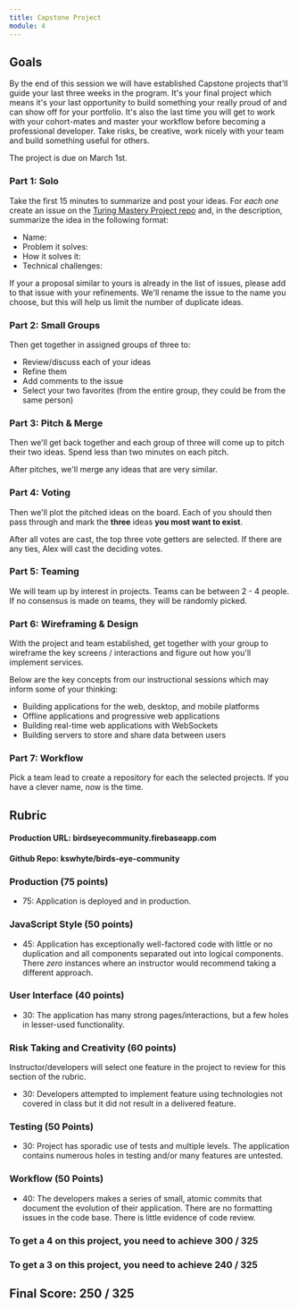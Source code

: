 ```yaml
---
title: Capstone Project
module: 4
---
```


## Goals

By the end of this session we will have established Capstone projects that'll guide your last three weeks in the program. It's your final project which means it's your last opportunity to build something your really proud of and can show off for your portfolio. It's also the last time you will get to work with your cohort-mates and master your workflow before becoming a professional developer. Take risks, be creative, work nicely with your team and build something useful for others.

The project is due on March 1st.

### Part 1: Solo

Take the first 15 minutes to summarize and post your ideas. For *each one* create
an issue on the [Turing Mastery Project repo](https://github.com/turingschool/mastery_project) and, in the description, summarize the idea in the following format:

* Name:
* Problem it solves:
* How it solves it:
* Technical challenges:

If your a proposal similar to yours is already in the list of issues, please add to that issue with your refinements. We'll rename the issue to the name you choose, but this will help us limit the number of duplicate ideas.

### Part 2: Small Groups

Then get together in assigned groups of three to:

* Review/discuss each of your ideas
* Refine them
* Add comments to the issue
* Select your two favorites (from the entire group, they could be from the same person)

### Part 3: Pitch & Merge

Then we'll get back together and each group of three will come up to pitch their two ideas. Spend less than two minutes on each pitch.

After pitches, we'll merge any ideas that are very similar.

### Part 4: Voting

Then we'll plot the pitched ideas on the board. Each of you should then pass through and mark the **three** ideas **you most want to exist**.

After all votes are cast, the top three vote getters are selected. If there are any ties, Alex will cast the deciding votes.

### Part 5: Teaming

We will team up by interest in projects. Teams can be between 2 - 4 people. If no consensus is made on teams, they will be randomly picked.

### Part 6: Wireframing & Design

With the project and team established, get together with your group to wireframe
the key screens / interactions and figure out how you'll implement services.

Below are the key concepts from our instructional sessions which may inform some
of your thinking:

- Building applications for the web, desktop, and mobile platforms
- Offline applications and progressive web applications
- Building real-time web applications with WebSockets
- Building servers to store and share data between users

### Part 7: Workflow

Pick a team lead to create a repository for each the selected projects. If you have a clever name, now is the time.

## Rubric

#### Production URL: birdseyecommunity.firebaseapp.com

#### Github Repo: kswhyte/birds-eye-community

### Production (75 points)

- 75: Application is deployed and in production.

### JavaScript Style (50 points)

* 45: Application has exceptionally well-factored code with little or no duplication and all components separated out into logical components. There _zero_ instances where an instructor would recommend taking a different approach.

### User Interface (40 points)

* 30: The application has many strong pages/interactions, but a few holes in lesser-used functionality.

### Risk Taking and Creativity (60 points)

Instructor/developers will select one feature in the project to review for this section of the rubric.

- 30: Developers attempted to implement feature using technologies not covered in class but it did not result in a delivered feature.

### Testing (50 Points)

* 30: Project has sporadic use of tests and multiple levels. The application contains numerous holes in testing and/or many features are untested.

### Workflow (50 Points)

* 40: The developers makes a series of small, atomic commits that document the evolution of their application. There are no formatting issues in the code base. There is little evidence of code review.

### To get a 4 on this project, you need to achieve 300 / 325

### To get a 3 on this project, you need to achieve 240 / 325

## Final Score: 250 / 325
